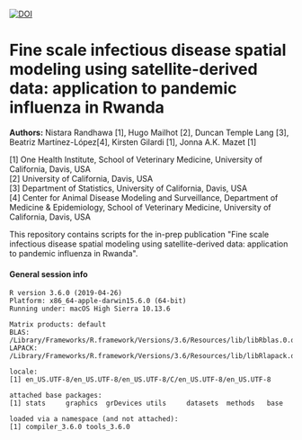 [![DOI](https://zenodo.org/badge/292466117.svg)](https://zenodo.org/badge/latestdoi/292466117)

# Fine scale infectious disease spatial modeling using satellite-derived data: application to pandemic influenza in Rwanda

**Authors:** Nistara Randhawa [1], Hugo Mailhot [2], Duncan Temple Lang [3], Beatriz Martínez-López[4], Kirsten Gilardi [1], Jonna A.K. Mazet [1]

[1] One Health Institute, School of Veterinary Medicine, University of California, Davis, USA  
[2] University of California, Davis, USA  
[3] Department of Statistics, University of California, Davis, USA  
[4] Center for Animal Disease Modeling and Surveillance, Department of Medicine & Epidemiology, School of Veterinary Medicine, University of California, Davis, USA

This repository contains scripts for the in-prep publication "Fine scale infectious disease spatial modeling using satellite-derived data: application to pandemic influenza in Rwanda".

#### General session info
```
R version 3.6.0 (2019-04-26)
Platform: x86_64-apple-darwin15.6.0 (64-bit)
Running under: macOS High Sierra 10.13.6

Matrix products: default
BLAS:   /Library/Frameworks/R.framework/Versions/3.6/Resources/lib/libRblas.0.dylib
LAPACK: /Library/Frameworks/R.framework/Versions/3.6/Resources/lib/libRlapack.dylib

locale:
[1] en_US.UTF-8/en_US.UTF-8/en_US.UTF-8/C/en_US.UTF-8/en_US.UTF-8

attached base packages:
[1] stats     graphics  grDevices utils     datasets  methods   base     

loaded via a namespace (and not attached):
[1] compiler_3.6.0 tools_3.6.0   
```
